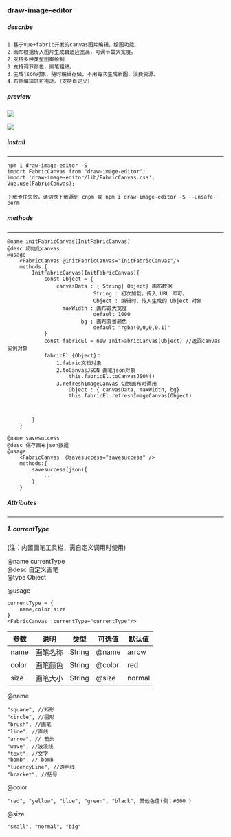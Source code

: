 ### draw-image-editor

##### describe

    1.基于vue+fabric开发的canvas图片编辑，绘图功能。
    2.画布根据传入图片生成自适应宽高，可调节最大宽度。
    2.支持多种类型图案绘制
    3.支持调节颜色，画笔粗细。
    3.生成json对象，随时编辑存储，不用每次生成新图，浪费资源。
    4.右侧编辑区可拖动。（支持自定义）

##### preview

![](https://p9-juejin.byteimg.com/tos-cn-i-k3u1fbpfcp/34c636ea0b2b439b8c91182ae2d69eb9~tplv-k3u1fbpfcp-watermark.image)

![](https://p1-juejin.byteimg.com/tos-cn-i-k3u1fbpfcp/6a881923e908489f8f71a93d83cc40ca~tplv-k3u1fbpfcp-watermark.image)

##### install

---

```
npm i draw-image-editor -S
import FabricCanvas from "draw-image-editor";
import 'draw-image-editor/lib/FabricCanvas.css';
Vue.use(FabricCanvas);

下载卡住失败，请切换下载源到 cnpm 或 npm i draw-image-editor -S --unsafe-perm
```

##### methods

---

```
@name initFabricCanvas(InitFabricCanvas)
@desc 初始化canvas
@usage
    <FabricCanvas @initFabricCanvas="InitFabricCanvas"/>
    methods:{
        InitFabricCanvas(InitFabricCanvas){
            const Object = {
                canvasData : { String| Object} 画布数据
                            String : 初次加载，传入 URL 即可。
                            Object : 编辑时，传入生成的 Object 对象
                  maxWidth : 画布最大宽度
                            default 1000
                        bg : 画布背景颜色
                            default "rgba(0,0,0,0.1)"
            }
            const fabricEl = new InitFabricCanvas(Object) //返回canvas实例对象
            fabricEl {Object}：
                1.fabric文档对象
                2.toCanvasJSON 画笔json对象
                    this.fabricEl.toCanvasJSON()
                3.refreshImageCanvas 切换画布时调用
                    Object : { canvasData, maxWidth, bg}
                    this.fabricEl.refreshImageCanvas(Object)



        }
    }
```

```
@name savesuccess
@desc 保存画布json数据
@usage
    <FabricCanvas  @savesuccess="savesuccess" />
    methods:{
        savesuccess(json){
            ...
        }
    }

```

##### Attributes

---

##### 1. currentType

(注：内置画笔工具栏，需自定义调用时使用)

<html>
@name currentType    <br/>
@desc 自定义画笔 <br/>
@type Object <br/>
</html>

@usage

```
currentType = {
    name,color,size
}
<FabricCanvas :currentType="currentType"/>
```

| 参数  | 说明     | 类型   | 可选值 | 默认值 |
| ----- | -------- | ------ | ------ | ------ |
| name  | 画笔名称 | String | @name  | arrow  |
| color | 画笔颜色 | String | @color | red    |
| size  | 画笔大小 | String | @size  | normal |

@name

    "square", //矩形
    "circle", //圆形
    "brush", //画笔
    "line", //直线
    "arrow", // 箭头
    "wave", //波浪线
    "text", //文字
    "bomb", // bomb
    "lucencyLine", //透明线
    "bracket", //括号

@color

    "red", "yellow", "blue", "green", "black", 其他色值(例：#000 )

@size

    "small", "normal", "big"
